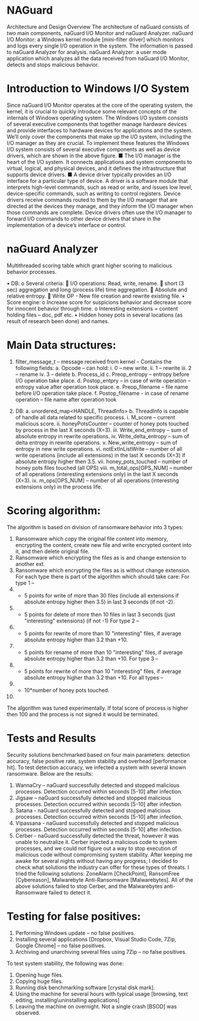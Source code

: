 # NAGuard
Architecture and Design
Overview
The architecture of naGuard consists of two main components, naGuard I/O Monitor and naGuard Analyzer.
naGuard I/O Monitor: 
a Windows kernel module [mini-filter driver] which monitors and logs every single I/O operation in the system. The information is passed to naGuard Analyzer for analysis.
naGuard Analyzer: 
a user mode application which analyzes all the data received from naGuard I/O Monitor, detects and stops malicious behavior.



# Introduction to Windows I/O System

Since naGuard I/O Monitor operates at the core of the operating system, the kernel, it is crucial to quickly introduce some relevant concepts of the internals of Windows operating system. 
The Windows I/O system consists of several executive components that together manage hardware devices and provide interfaces to hardware devices for applications and the system. We’ll only cover the components that make up the I/O system, including the I/O manager as they are crucial. 
To implement these features the Windows I/O system consists of several executive components as well as device drivers, which are shown in the above figure.
■ The I/O manager is the heart of the I/O system. It connects applications and system components to virtual, logical, and physical devices, and it defines the infrastructure that supports device drivers.
■ A device driver typically provides an I/O interface for a particular type of device. A driver is a software module that interprets high-level commands, such as read or write, and issues low level, device-specific commands, such as writing to control registers. Device drivers receive commands routed to them by the I/O manager that are directed at the devices they manage, and they inform the I/O manager when those commands are complete. Device drivers often use the I/O manager to forward I/O commands to other device drivers that share in the implementation of a device’s interface or control.
 
# naGuard Analyzer
Multithreaded scoring table which grant higher scoring to malicious behavior processes. 
 
•	DB:
o	Several criteria:
	I/O operations: Read, write, rename.
	short (3 sec) aggregation and long (process life) time aggregation. 
	Absolute and relative entropy.
	Write OP - New file creation and rewrite existing file.
•	Score engine:
o	Increase score for suspicions behavior and decrease score for innocent behavior through time. 
o	Interesting extensions = content holding files – doc, pdf etc.
•	Hidden honey pots in several locations (as result of research been done) and names.



# Main Data structures:
1.	filter_message_t – message received from kernel – Contains the following fields:
a.	Opcode – can hold:
i.	0 – new write. 
ii.	1 – rewrite
iii.	2 – rename
iv.	3 – delete
b.	Process_id 
c.	Preop_entropy – entropy before I/O operation take place.
d.	Postop_entpry – in case of write operation – entropy value after operation took place.
e.	Preop_filename – file name before I/O operation take place.
f.	Postop_filename - in case of rename operation – file name after operation took
 			
2.	DB:
a.	unordered_map<HANDLE, ThreadInfo>
b.	ThreadInfo is capable of handle all data related to specific process.
i.	M_score – current malicious score.
ii.	honeyPotsCounter – counter of honey pots touched by process in the last X seconds (X=3).
iii.	Write_end_entropy – sum of absolute entropy in rewrite operations.
iv.	Write_delta_entropy – sum of delta entropy in rewrite operations.
v.	New_write_entropy – sum of entropy in new write operations.
vi.	notExtInListWrite – number of all write operations (include all extensions) in the last X seconds (X=3) if absolute entropy higher then 3.5.
vii.	honey_pots_touched – number of honey pots files touched (all OPS)
viii.	m_total_ops[OPS_NUM] – number of all operations (interesting extensions only) in the last X seconds (X=3).
ix.	 m_ops[OPS_NUM] – number of all operations (interesting extensions only) in the process life.


# Scoring algorithm:

The algorithm is based on division of ransomware behavior into 3 types:
1.	Ransomware which copy the original file content into memory, encrypting the content, create new file and write encrypted content into it, and then delete original file.
2.	Ransomware which encrypting the files as is and change extension to another ext.
3.	Ransomware which encrypting the files as is without change extension.
For each type there is part of the algorithm which should take care:
For type 1 – 
1.	+ 5 points for write of more than 30 files (include all extensions if absolute entropy higher then 3.5) in last 3 seconds (if not -2).
2.	+ 5 points for delete of more then 10 files in last 3 seconds (just "interesting" extensions) (if not -1)
For type 2 – 
1.	+ 5 points for rewrite of more than 10 "interesting" files, if average absolute entropy higher than 3.2 than +10.
2.	 + 5 points for rename of more than 10 "interesting" files, if average absolute entropy higher than 3.2 than +10.
For type 3 – 
1.	+ 5 points for rewrite of more than 10 "interesting" files, if average absolute entropy higher than 3.2 than +10.
For all types – 
1.	+ 10*number of honey pots touched.
2.	
The algorithm was tuned experimentally.
If total score of process is higher then 100 and the process is not signed it would be terminated.
  		
# Tests and Results
Security solutions benchmarked based on four main parameters: detection accuracy, false positive rate, system stability and overhead [performance hit].
To test detection accuracy, we infected a system with several known ransomware. Below are the results:
1.	WannaCry – naGuard successfully detected and stopped malicious processes. Detection occurred within seconds [5-10] after infection.
2.	Jigsaw – naGuard successfully detected and stopped malicious processes. Detection occurred within seconds [5-10] after infection.
3.	Satana - naGuard successfully detected and stopped malicious processes. Detection occurred within seconds [5-10] after infection.
4.	Vipassana - naGuard successfully detected and stopped malicious processes. Detection occurred within seconds [5-10] after infection.
5.	Cerber -  naGuard successfully detected the threat, however it was unable to neutralize it. Cerber injected a malicious code to system processes, and we could not figure out a way to stop execution of malicious code without compromising system stability. After keeping me awake for several nights without having any progress, I decided to check what solutions the industry can offer for these types of threats. I tried the following solutions: ZoneAlarm [CheckPoint], RansomFree [Cybereason], Malwarebyte Anti-Ransomware [Malwarebytes].
All of the above solutions failed to stop Cerber, and the Malwarebytes anti-Ransomware failed to detect it.

# Testing for false positives:
1.	Performing Windows update – no false positives.
2.	Installing several applications [Dropbox, Visual Studio Code, 7Zip, Google Chrome] – no false positives.
3.	Archiving and unarchiving several files using 7Zip – no false positives.

To test system stability, the following was done:
1.	Opening huge files.
2.	Copying huge files.
3.	Running disk benchmarking software [crystal disk mark].
4.	Using the machine for several hours with typical usage [browsing, text editing, installing\uninstalling applications]
5.	Leaving the machine on overnight.
Not a single crash [BSOD] was observed.

